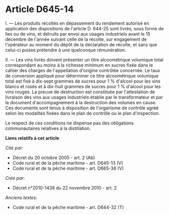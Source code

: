 # Article D645-14

I. ― Les produits récoltés en dépassement du rendement autorisé en application des dispositions de l'article D. 644-25 sont
livrés, sous forme de lies ou de vins, et détruits par envoi aux usages industriels avant le 15 décembre de l'année suivant
celle de la récolte, sur engagement de l'opérateur au moment du dépôt de la déclaration de récolte, et sans que celui-ci
puisse prétendre à une quelconque rémunération. 

II. ― Les vins livrés doivent présenter un titre alcoométrique volumique total correspondant au moins à la richesse minimum
en sucres fixée dans le cahier des charges de l'appellation d'origine contrôlée concernée. Le taux de conversion appliqué
pour déterminer ce titre alcoométrique volumique total est fixé à dix-sept grammes de sucres pour 1 % d'alcool pour les vins
blancs et rosés et à dix-huit grammes de sucres pour 1 % d'alcool pour les vins rouges. La preuve de destruction est
constituée par l'attestation de livraison des vins aux usages industriels établie par le transformateur et par le document
d'accompagnement à la destruction des volumes en cause. Ces documents sont tenus à disposition de l'organisme de contrôle
agréé selon les modalités fixées dans le plan de contrôle ou le plan d'inspection. 

Le respect de ces conditions ne dispense pas des obligations communautaires relatives à la distillation.

**Liens relatifs à cet article**

_Cité par_:

  - Décret du 20 octobre 2005 - art. 2 (Ab)
  - Code rural et de la pêche maritime - art. D645-13 (V)
  - Code rural et de la pêche maritime - art. D665-36 (V)

_Créé par_:

  - Décret n°2010-1438 du 22 novembre 2010 - art. 2

_Anciens textes_:

  - Code rural et de la pêche maritime - art. D644-32 (T)
